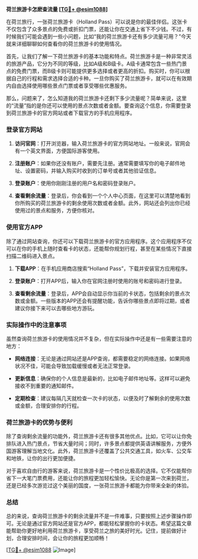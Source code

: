 **荷兰旅游卡怎麽查流量 [[TG💪+ @esim1088](https://t.me/s/esim1088)]**

在荷兰旅行，一张荷兰旅游卡（Holland Pass）可以说是你的最佳伴侣。这张卡不仅包含了众多景点的免费或折扣门票，还能让你在交通上省下不少钱。不过，有时候我们可能会遇到一些小问题，比如“我的荷兰旅游卡还有多少流量可用？”今天就来详细聊聊如何查看你的荷兰旅游卡的使用情况。

首先，让我们了解一下荷兰旅游卡的基本功能和特点。荷兰旅游卡是一种非常灵活的旅游产品，它分为不同的等级，比如A级和B级卡。A级卡通常包含一些热门景点的免费门票，而B级卡则可能提供更多选择或者更高的折扣。购买时，你可以根据自己的行程和需求选择合适的卡种。一旦你购买了荷兰旅游卡，就可以在有效期内自由选择使用哪些景点门票或者享受哪些优惠服务。

那么，问题来了，怎么知道我的荷兰旅游卡还剩下多少流量呢？简单来说，这里的“流量”指的是你还可以使用的景点次数或者金额。要查询这个信息，你需要登录到荷兰旅游卡的官方网站或者下载官方的手机应用程序。

### 登录官方网站

1. **访问官网**：打开浏览器，输入荷兰旅游卡的官方网站地址。一般来说，官网会有一个英文界面，方便国际游客使用。
   
2. **注册账户**：如果你还没有账户，需要先注册。通常需要填写你的电子邮件地址、设置密码，并输入购买时收到的订单号或者其他验证信息。

3. **登录账户**：使用你刚刚注册的用户名和密码登录账户。

4. **查看剩余流量**：登录后，你会看到一个个人中心页面，在这里可以清楚地看到你所购买的荷兰旅游卡的剩余使用次数或者金额。此外，网站还会列出你已经使用过的景点和服务，方便你核对。

### 使用官方APP

除了通过网站查询，你还可以下载荷兰旅游卡的官方应用程序。这个应用程序不仅可以在你的手机上随时查看卡的状态，还能帮你规划行程，甚至在某些情况下直接扫描二维码进入景点。

1. **下载APP**：在手机应用商店搜索“Holland Pass”，下载并安装官方应用程序。

2. **登录账户**：打开APP后，输入你在官网注册时使用的账号和密码进行登录。

3. **查看剩余流量**：登录后，APP会自动显示你当前的卡状态，包括剩余的景点次数或金额。一些版本的APP还会有提醒功能，告诉你哪些景点即将过期，或者建议你接下来可以去哪些地方游玩。

### 实际操作中的注意事项

虽然查询荷兰旅游卡的使用情况并不复杂，但在实际操作中还是有一些需要注意的地方：

- **网络连接**：无论是通过网站还是APP查询，都需要稳定的网络连接。如果网络状况不佳，可能会导致加载缓慢或者无法正常登录。

- **更新信息**：确保你的个人信息是最新的，比如电子邮件地址等。这样可以避免接收不到重要的通知邮件。

- **定期检查**：建议每隔几天就检查一次卡的状态，以便及时了解剩余的使用次数或金额，合理安排你的行程。

### 荷兰旅游卡的优势与便利

除了查询剩余流量的功能外，荷兰旅游卡还有很多其他优点。比如，它可以让你免排队进入热门景点，节省大量时间；同时，许多景点都提供英语讲解服务，方便外国游客理解当地文化。此外，荷兰旅游卡还覆盖了公共交通工具，如火车、公交车和地铁，让你的出行更加便捷。

对于喜欢自由行的游客来说，荷兰旅游卡是一个性价比极高的选择。它不仅能帮你省下一大笔门票费用，还能让你的旅程更加轻松愉快。无论你是第一次来到荷兰，还是已经多次游览过这个美丽的国度，一张荷兰旅游卡都能为你带来全新的体验。

### 总结

总的来说，查询荷兰旅游卡的剩余流量并不是一件难事，只要按照上述步骤操作即可。无论是通过官方网站还是官方APP，都能轻松掌握你的卡状态。希望这篇文章能帮助你更好地利用荷兰旅游卡，享受荷兰之旅的美好时光。记住，提前做好计划，合理安排时间，会让你的旅程更加顺畅！

[[TG💪+ @esim1088](https://t.me/s/esim1088) ![Image](https://i.postimg.cc/4NQfJmqS/Snipaste-2025-05-13-00-14-12.png)]